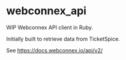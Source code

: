 # webconnex_api

WIP Webconnex API client in Ruby.

Initially built to retrieve data from TicketSpice.

See https://docs.webconnex.io/api/v2/
